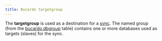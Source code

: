 ```yaml
---
title: Bucardo targetgroup
---
```


The **targetgroup** is used as a destination for a [sync](/Bucardo/sync). The named group (from the [bucardo.dbgroup](/Bucardo/schema/bucardo.dbgroup) table) contains one or more databases used as targets (slaves) for the sync.
